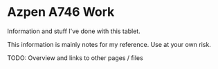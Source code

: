 # Azpen A746 Work

Information and stuff I've done with this tablet.

This information is mainly notes for my reference. Use at your own risk.


TODO: Overview and links to other pages / files
